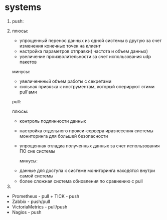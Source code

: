 # systems

1. push:
2. 
    плюсы:
   + упрощенный перенос данных из одной системы в другую за счет изменения конечных точек на клиент
   + настройка параметров отправки( частота и объем данных)
   + увеличение произволительности за счет использования udp пакетов
   
   минусы:
   - увеличеннный объем работы с секретами
   - сильная привязка к инструментам, который оперируют этими pull'ами
   
   
   pull:
   
    плюсы: 
   + контроль подлинности данных
   + настройка отдельного прокси-сервера иразнесения системы мониторинга для большей безопасности
   + упрощенная отладка полученных данных за счет  использования ПО сне системы

      минусы:
   - данные для доступа к системе мониторинга находятся внутри самой системы
   - более сложная система обновления по сравнению с pull
   
   
 2. 
   + Prometheus - pull
    + TICK - push
   + Zabbix - push/pull
  +  VictoriaMetrics - pull/push
 +   Nagios - push
